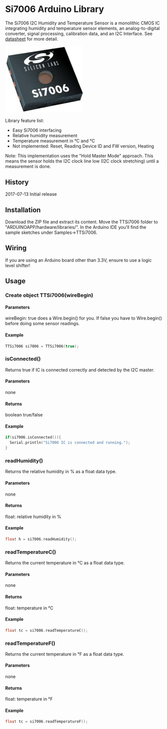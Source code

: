 # Si7006 Arduino Library

The Si7006 I2C Humidity and Temperature Sensor is a monolithic CMOS IC integrating humidity and temperature sensor elements, an analog-to-digital converter, signal processing, calibration data, and an I2C Interface. See <a href="Documents/Si7006 Sensor Datasheet.pdf">datasheet</a> for more detail.

<img src="Documents/Si7006.png" width="250" />

Library feature list:

 * Easy Si7006 interfacing
 * Relative humidity measurement
 * Temperature measurement in °C and °C
 * Not implemented: Reset, Reading Device ID and FW version, Heating

Note: This implementation uses the "Hold Master Mode" approach. This means the sensor holds the I2C clock line low (I2C clock stretching) until a measurement is done.

## History
2017-07-13 Initial release

## Installation
Download the ZIP file and extract its content. Move the TTSi7006 folder to "ARDUINOAPP/hardware/libraries/". In the Arduino IDE you'll find the sample sketches under Samples->TTSi7006.

## Wiring
If you are using an Arduino board other than 3.3V, ensure to use a logic level shifter!

## Usage
### Create object TTSi7006(wireBegin)

#### Parameters
wireBegin: true does a Wire.begin() for you. If false you have to Wire.begin() before doing some sensor readings.

#### Example
```cpp
TTSi7006 si7006 = TTSi7006(true);
```

### isConnected()
Returns true if IC is connected correctly and detected by the I2C master.

#### Parameters
none

#### Returns
boolean true/false

#### Example
```cpp
if(si7006.isConnected()){
  Serial.println("Si7006 IC is connected and running.");
}
```


### readHumidity()
Returns the relative humidity in % as a float data type.

#### Parameters
none

#### Returns
float: relative humidity in %

#### Example
```cpp
float h = si7006.readHumidity();
```


### readTemperatureC()
Returns the current temperature in °C as a float data type.

#### Parameters
none

#### Returns
float: temperature in °C

#### Example
```cpp
float tc = si7006.readTemperatureC();
```


### readTemperatureF()
Returns the current temperature in °F as a float data type.

#### Parameters
none

#### Returns
float: temperature in °F

#### Example
```cpp
float tc = si7006.readTemperatureF();
```